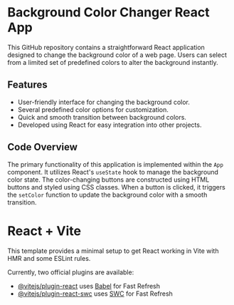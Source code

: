 # Background Color Changer React App

This GitHub repository contains a straightforward React application designed to change the background color of a web page. Users can select from a limited set of predefined colors to alter the background instantly.

## Features

- User-friendly interface for changing the background color.
- Several predefined color options for customization.
- Quick and smooth transition between background colors.
- Developed using React for easy integration into other projects.

## Code Overview

The primary functionality of this application is implemented within the `App` component. It utilizes React's `useState` hook to manage the background color state. The color-changing buttons are constructed using HTML buttons and styled using CSS classes. When a button is clicked, it triggers the `setColor` function to update the background color with a smooth transition.


# React + Vite

This template provides a minimal setup to get React working in Vite with HMR and some ESLint rules.

Currently, two official plugins are available:

- [@vitejs/plugin-react](https://github.com/vitejs/vite-plugin-react/blob/main/packages/plugin-react/README.md) uses [Babel](https://babeljs.io/) for Fast Refresh
- [@vitejs/plugin-react-swc](https://github.com/vitejs/vite-plugin-react-swc) uses [SWC](https://swc.rs/) for Fast Refresh

